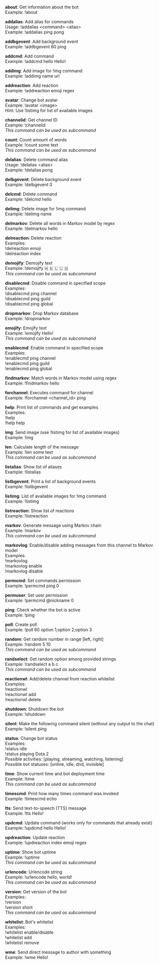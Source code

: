 **about**: Get information about the bot \
    Example: !about

**addalias**: Add alias for commands \
    Usage: !addalias &lt;command&gt; &lt;alias&gt; \
    Example: !addalias ping pong

**addbgevent**: Add background event \
    Example: !addbgevent 60 ping

**addcmd**: Add command \
    Example: !addcmd hello Hello!

**addimg**: Add image for !img command \
    Example: !addimg name url

**addreaction**: Add reaction \
    Example: !addreaction emoji regex

**avatar**: Change bot avatar \
    Example: !avatar &lt;image&gt; \
    Hint: Use !listimg for list of available images

**channelid**: Get channel ID \
    Example: !channelid \
    *This command can be used as subcommand*

**count**: Count amount of words \
    Example: !count some text \
    *This command can be used as subcommand*

**delalias**: Delete command alias \
    Usage: !delalias &lt;alias&gt; \
    Example: !delalias pong

**delbgevent**: Delete background event \
    Example: !delbgevent 0

**delcmd**: Delete command \
    Example: !delcmd hello

**delimg**: Delete image for !img command \
    Example: !delimg name

**delmarkov**: Delete all words in Markov model by regex \
    Example: !delmarkov hello

**delreaction**: Delete reaction \
    Examples: \
        !delreaction emoji \
        !delreaction index

**demojify**: Demojify text \
    Example: !demojify 🇭 🇪 🇱 🇱 🇴 \
    *This command can be used as subcommand*

**disablecmd**: Disable command in specified scope \
    Examples: \
        !disablecmd ping channel \
        !disablecmd ping guild \
        !disablecmd ping global

**dropmarkov**: Drop Markov database \
    Example: !dropmarkov

**emojify**: Emojify text \
    Example: !emojify Hello! \
    *This command can be used as subcommand*

**enablecmd**: Enable command in specified scope \
    Examples: \
        !enablecmd ping channel \
        !enablecmd ping guild \
        !enablecmd ping global

**findmarkov**: Match words in Markov model using regex \
    Example: !findmarkov hello

**forchannel**: Executes command for channel \
    Example: !forchannel &lt;channel_id&gt; ping

**help**: Print list of commands and get examples \
    Examples: \
        !help \
        !help help

**img**: Send image (use !listimg for list of available images) \
    Example: !img

**len**: Calculate length of the message \
    Example: !len some text \
    *This command can be used as subcommand*

**listalias**: Show list of aliases \
    Example: !listalias

**listbgevent**: Print a list of background events \
    Example: !listbgevent

**listimg**: List of available images for !img command \
    Example: !listimg

**listreaction**: Show list of reactions \
    Example: !listreaction

**markov**: Generate message using Markov chain \
    Example: !markov \
    *This command can be used as subcommand*

**markovlog**: Enable/disable adding messages from this channel to Markov model \
    Examples: \
        !markovlog \
        !markovlog enable \
        !markovlog disable

**permcmd**: Set commands permission \
    Example: !permcmd ping 0

**permuser**: Set user permission \
    Example: !permcmd @nickname 0

**ping**: Check whether the bot is active \
    Example: !ping

**poll**: Create poll \
    Example: !poll 60 option 1;option 2;option 3

**random**: Get random number in range [left, right] \
    Example: !random 5 10 \
    *This command can be used as subcommand*

**randselect**: Get random option among provided strings \
    Example: !randselect a b c \
    *This command can be used as subcommand*

**reactionwl**: Add/delete channel from reaction whitelist \
    Examples: \
        !reactionwl \
        !reactionwl add \
        !reactionwl delete

**shutdown**: Shutdown the bot \
    Example: !shutdown

**silent**: Make the following command silent (without any output to the chat) \
    Example: !silent ping

**status**: Change bot status \
    Examples: \
        !status idle \
        !status playing Dota 2 \
    Possible activities: [playing, streaming, watching, listening] \
    Possible bot statuses: [online, idle, dnd, invisible]

**time**: Show current time and bot deployment time \
    Example: !time \
    *This command can be used as subcommand*

**timescmd**: Print how many times command was invoked \
    Example: !timescmd echo

**tts**: Send text-to-speech (TTS) message \
    Example: !tts Hello!

**updcmd**: Update command (works only for commands that already exist) \
    Example: !updcmd hello Hello!

**updreaction**: Update reaction \
    Example: !updreaction index emoji regex

**uptime**: Show bot uptime \
    Example: !uptime \
    *This command can be used as subcommand*

**urlencode**: Urlencode string \
    Example: !urlencode hello, world! \
    *This command can be used as subcommand*

**version**: Get version of the bot \
    Examples: \
        !version \
        !version short \
    *This command can be used as subcommand*

**whitelist**: Bot's whitelist \
    Examples: \
        !whitelist enable/disable \
        !whitelist add \
        !whitelist remove

**wme**: Send direct message to author with something \
    Example: !wme Hello!
